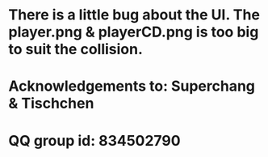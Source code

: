 # There is a little bug about the UI. The player.png & playerCD.png is too big to suit the collision.
# Acknowledgements to: Superchang & Tischchen
# QQ group id: 834502790
